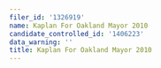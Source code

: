 ```yaml
---
filer_id: '1326919'
name: Kaplan For Oakland Mayor 2010
candidate_controlled_id: '1406223'
data_warning: ''
title: Kaplan For Oakland Mayor 2010
---
```


